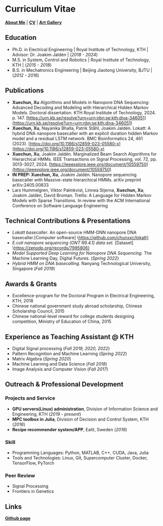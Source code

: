 # Curriculum Vitae

**[About Me](https://chunxxc.github.io/xuechunxu.github.io/)** | **[CV](https://chunxxc.github.io/xuechunxu.github.io/CV.html)** | **[Art Gallery](https://chunxxc.github.io/xuechunxu.github.io/hobbies.html)**

## Education
- Ph.D. in Electrical Engineering | Royal Institute of Technology, KTH | Advisor: Dr. Joakim Jaldén | (_2018 - 2024_)								       		
- M.S. in System, Control and Robotics	| Royal Institute of Technology, KTH | (_2015 - 2018_)
- B.S. in Mechatronics Engineering | Beijing Jiaotong University, BJTU | (_2012 - 2016_)


## Publications
- **Xuechun, Xu** Algorithms and Models in Nanopore DNA Sequencing: Advanced Decoding and Modeling with Hierarchical Hidden Markov Models. Doctoral dissertation. KTH Royal Institute of Technology, 2024. p. 147. [https://urn.kb.se/resolve?urn=urn:nbn:se:kth:diva-346051](https://urn.kb.se/resolve?urn=urn:nbn:se:kth:diva-346051)
- **Xuechun, Xu**, Nayanika Bhalla, Patrik Ståhl, Joakim Jaldén. Lokatt: A hybrid DNA nanopore basecaller with an explicit duration hidden Markov model and a residual LSTM network. BMC Bioinformatics 24, 461 (2023). [https://doi.org/10.1186/s12859-023-05580-x](https://doi.org/10.1186/s12859-023-05580-x)
- **Xuechun, Xu**, Joakim Jaldén. Marginalized Beam Search Algorithms for Hierarchical HMMs. IEEE Transactions on Signal Processing, vol. 72, pp. 3013-3027, 2024. [https://ieeexplore.ieee.org/document/10559750](https://ieeexplore.ieee.org/document/10559750)
- **IN PREP: Xuechun, Xu**, Joakim Jaldén. Nanopore sequencing basecaller with Massive-state hierarchical HMMs. arXiv preprint arXiv:2405.00833
- Lars Hummelgren, Viktor Palmkvist, Linnea Stjerna, **Xuechun, Xu**, Joakim Jaldén, David Broman. Trellis: A Language for Hidden Markov Models with Sparse Transitions. In review with the ACM International Conference on Software Language Engineering

## Technical Contributions & Presentations
- _Lokatt basecaller_. An open-source HMM-DNN nanopore DNA basecaller.[Computer software] \\https://github.com/chunxxc/lokatt}
- _E.coli nanopore sequencing (ONT R9.4.1) data set._ [Dataset] \\https://zenodo.org/records/7995806}
- _Model Supported Deep Learning for Nanopore DNA Sequencing._ The Machine Learning Day, Digital Futures. (_Spring 2022_)
- _Hybrid HMM on DNA basecalling._ Nanyang Technological University, Singapore (_Fall 2019_)
  
## Awards & Grants
- Excellence-program for the Doctoral Program in Electrical Engineering, KTH, 2018
- Chinese national government study abroad scholarship, Chinese Scholarship Council, 2015
- Chinese national-level reward for college students designing competition, Ministry of Education of China, 2015


## Experience as Teaching Assistant @ KTH

- Digital Signal processing (_Fall 2019, 2020, 2022_)
- Pattern Recognition and Machine Learning (_Spring 2022_)
- Matrix Algebra (_Spring 2020_)
- Machine Learning and Data Science (_Fall 2018_)
- Image Analysis and Computer Vision (_Fall 2017_)

## Outreach & Professional Development

### Projects and Service

- **GPU servers(Linux) administration**, Division of Information Science and Engineering, KTH (_2019 - present_)
- **MPC toolbox in Julia**, Division of Decision and Control System, KTH (_2016_)
- **Recipe recommender system/APP**, Eatit, Sweden (_2016_)
  
### Skill

- Programming Languages: Python, MATLAB, C++, CUDA, Java, Julia
- Tools and Technologies: Linux, Git, Supercomputer Cluster, Docker, TensorFlow, PyTorch
  
### Peer Review

- Signal Processing 
- Frontiers in Genetics

## Links

**[Github page](github.com/chunxxc)**
